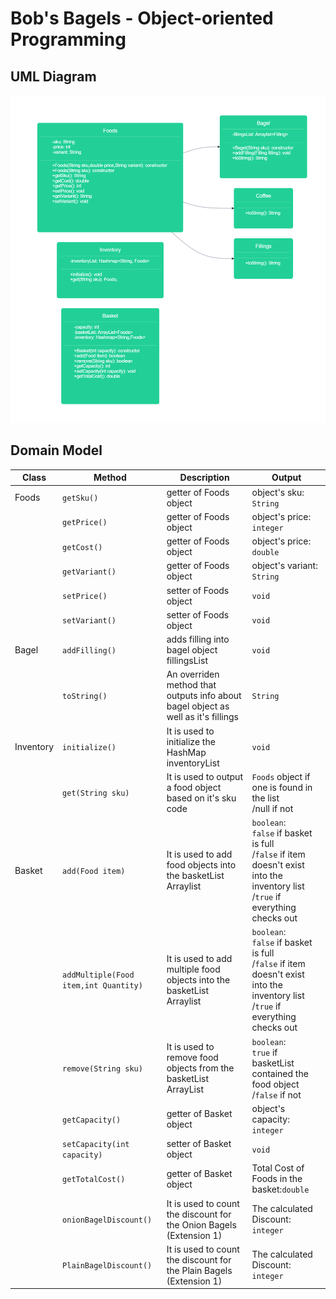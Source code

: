 # Bob's Bagels - Object-oriented Programming

## UML Diagram
![UML.png](..%2F..%2F..%2F..%2F..%2Fassets%2FUML.png)

## Domain Model

| Class     | Method                                | Description                                                                       | Output                                                                                                                                   |
|-----------|---------------------------------------|-----------------------------------------------------------------------------------|------------------------------------------------------------------------------------------------------------------------------------------|
| Foods     | `getSku()`                            | getter of Foods object                                                            | object's sku: `String`                                                                                                                   |
|           | `getPrice()`                          | getter of Foods object                                                            | object's price: `integer`                                                                                                                |
|           | `getCost()`                           | getter of Foods object                                                            | object's price: `double`                                                                                                                 |
|           | `getVariant()`                        | getter of Foods object                                                            | object's variant: `String`                                                                                                               |
|           | `setPrice()`                          | setter of Foods object                                                            | `void`                                                                                                                                   |
|           | `setVariant()`                        | setter of Foods object                                                            | `void`                                                                                                                                   |
| Bagel     | `addFilling()`                        | adds filling into bagel object fillingsList                                       | `void`                                                                                                                                   |
|           | `toString()`                          | An overriden method that outputs info about bagel object as well as it's fillings | `String`                                                                                                                                 |
| Inventory | `initialize()`                        | It is used to initialize the HashMap inventoryList                                | `void`                                                                                                                                   |
|           | `get(String sku)`                     | It is used to output a food object based on it's sku code                         | `Foods` object if one is found in the list<br/>/null if not                                                                              |
| Basket    | `add(Food item)`                      | It is used to add food objects into the basketList Arraylist                      | `boolean`:<br/>`false` if basket is full<br/>/`false` if item doesn't exist into the inventory list<br/>/`true` if everything checks out |
|           | `addMultiple(Food item,int Quantity)` | It is used to add multiple food objects into the basketList Arraylist             | `boolean`:<br/>`false` if basket is full<br/>/`false` if item doesn't exist into the inventory list<br/>/`true` if everything checks out |
|           | `remove(String sku)`                  | It is used to remove food objects from the basketList ArrayList                   | `boolean`:<br/>`true` if basketList contained the food object<br/>/`false` if not                                                        |
|           | `getCapacity()`                       | getter of Basket object                                                           | object's capacity: `integer`                                                                                                             |
|           | `setCapacity(int capacity)`           | setter of Basket object                                                           | `void`                                                                                                                                   |
|           | `getTotalCost()`                      | getter of Basket object                                                           | Total Cost of Foods in the basket:`double`                                                                                               |
|           | `onionBagelDiscount()`                | It is used to count the discount for the Onion Bagels (Extension 1)               | The calculated Discount: `integer`                                                                                                       |
|           | `PlainBagelDiscount()`                | It is used to count the discount for the Plain Bagels (Extension 1)               | The calculated Discount: `integer`                                                                                                       |
